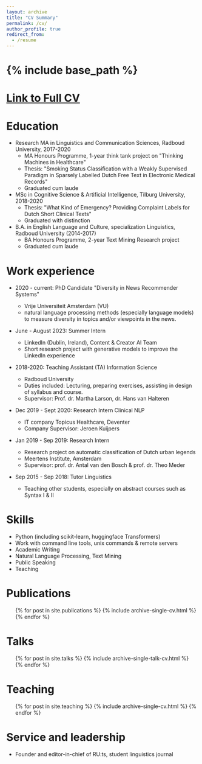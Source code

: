 ```yaml
---
layout: archive
title: "CV Summary"
permalink: /cv/
author_profile: true
redirect_from:
  - /resume
---
```


{% include base_path %}
======

[Link to Full CV](/CV_now.pdf)
======

Education
======
* Research MA in Linguistics and Communication Sciences, Radboud University, 2017-2020
  - MA Honours Programme, 1-year think tank project on "Thinking Machines in Healthcare"
  - Thesis: "Smoking Status Classification with a Weakly Supervised Paradigm in Sparsely Labelled Dutch Free Text in Electronic Medical Records"
  - Graduated cum laude 
* MSc in Cognitive Science & Artificial Intelligence, Tilburg University, 2018-2020
   - Thesis: "What Kind of Emergency? Providing Complaint Labels for Dutch Short Clinical Texts"
   - Graduated with distinction 
* B.A. in English Language and Culture, specialization Linguistics, Radboud University (2014-2017)
  - BA Honours Programme, 2-year Text Mining Research project
  - Graduated cum laude 

Work experience
======

* 2020 - current: PhD Candidate "Diversity in News Recommender Systems"
  - Vrije Universiteit Amsterdam (VU)
  - natural language processing methods (especially language models) to measure diversity in topics and/or viewpoints in the news.
 
* June - August 2023: Summer Intern 
  - LinkedIn (Dublin, Ireland), Content & Creator AI Team
  - Short research project with generative models to improve the LinkedIn experience

* 2018-2020: Teaching Assistant (TA) Information Science
  - Radboud University
  - Duties included: Lecturing, preparing exercises, assisting in design of syllabus and course.
  - Supervisor: Prof. dr. Martha Larson, dr. Hans van Halteren

* Dec 2019 - Sept 2020: Research Intern Clinical NLP
  - IT company Topicus Healthcare, Deventer
  - Company Supervisor: Jeroen Kuijpers
  
* Jan 2019 - Sep 2019: Research Intern 
  - Research project on automatic classification of Dutch urban legends
  - Meertens Institute, Amsterdam
  - Supervisor: prof. dr. Antal van den Bosch & prof. dr. Theo Meder
  
* Sep 2015 - Sep 2018: Tutor Linguistics
  - Teaching other students, especially on abstract courses such as Syntax I & II
  
Skills
======
* Python (including scikit-learn, huggingface Transformers)
* Work with command line tools, unix commands & remote servers
* Academic Writing
* Natural Language Processing, Text Mining
* Public Speaking
* Teaching

Publications
======
  <ul>{% for post in site.publications %}
    {% include archive-single-cv.html %}
  {% endfor %}</ul>
  
Talks
======
  <ul>{% for post in site.talks %}
    {% include archive-single-talk-cv.html %}
  {% endfor %}</ul>
  
Teaching
======
  <ul>{% for post in site.teaching %}
    {% include archive-single-cv.html %}
  {% endfor %}</ul>
  
Service and leadership
======
* Founder and editor-in-chief of RU:ts, student linguistics journal
